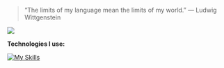 > “The limits of my language mean the limits of my world.” — Ludwig Wittgenstein

![](https://www.codewars.com/users/egor7orlov/badges/small)

**Technologies I use:**

[![My Skills](https://skillicons.dev/icons?i=ts,nodejs,nestjs,postgres,mongodb,redis,docker,linux,aws&perline=3)](https://skillicons.dev)
